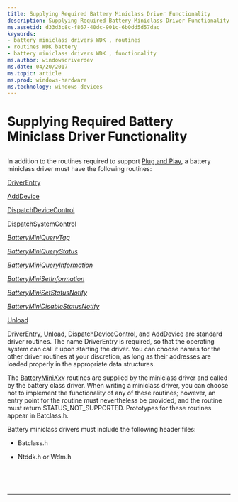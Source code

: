 ```yaml
---
title: Supplying Required Battery Miniclass Driver Functionality
description: Supplying Required Battery Miniclass Driver Functionality
ms.assetid: d33d3c8c-f867-40dc-901c-6b0dd5d57dac
keywords:
- battery miniclass drivers WDK , routines
- routines WDK battery
- battery miniclass drivers WDK , functionality
ms.author: windowsdriverdev
ms.date: 04/20/2017
ms.topic: article
ms.prod: windows-hardware
ms.technology: windows-devices
---
```


# Supplying Required Battery Miniclass Driver Functionality


## <span id="ddk_supplying_required_battery_miniclass_driver_functionality_dg"></span><span id="DDK_SUPPLYING_REQUIRED_BATTERY_MINICLASS_DRIVER_FUNCTIONALITY_DG"></span>


In addition to the routines required to support [Plug and Play](https://msdn.microsoft.com/library/windows/hardware/ff547125), a battery miniclass driver must have the following routines:

[DriverEntry](driverentry-routine-of-a-battery-miniclass-driver.md)

[AddDevice](adddevice-routine-of-a-battery-miniclass-driver.md)

[DispatchDeviceControl](dispatchdevicecontrol-routine-of-a-battery-miniclass-driver.md)

[DispatchSystemControl](dispatchsystemcontrol-routine-of-a-battery-miniclass-driver.md)

[*BatteryMiniQueryTag*](https://msdn.microsoft.com/library/windows/hardware/ff536275)

[*BatteryMiniQueryStatus*](https://msdn.microsoft.com/library/windows/hardware/ff536274)

[*BatteryMiniQueryInformation*](https://msdn.microsoft.com/library/windows/hardware/ff536273)

[*BatteryMiniSetInformation*](https://msdn.microsoft.com/library/windows/hardware/ff536276)

[*BatteryMiniSetStatusNotify*](https://msdn.microsoft.com/library/windows/hardware/ff536277)

[*BatteryMiniDisableStatusNotify*](https://msdn.microsoft.com/library/windows/hardware/ff536272)

[Unload](unload-routine-of-a-battery-miniclass-driver.md)

[DriverEntry](driverentry-routine-of-a-battery-miniclass-driver.md), [Unload](unload-routine-of-a-battery-miniclass-driver.md), [DispatchDeviceControl](dispatchdevicecontrol-routine-of-a-battery-miniclass-driver.md), and [AddDevice](adddevice-routine-of-a-battery-miniclass-driver.md) are standard driver routines. The name DriverEntry is required, so that the operating system can call it upon starting the driver. You can choose names for the other driver routines at your discretion, as long as their addresses are loaded properly in the appropriate data structures.

The [BatteryMini*Xxx*](https://msdn.microsoft.com/library/windows/hardware/ff536286) routines are supplied by the miniclass driver and called by the battery class driver. When writing a miniclass driver, you can choose not to implement the functionality of any of these routines; however, an entry point for the routine must nevertheless be provided, and the routine must return STATUS\_NOT\_SUPPORTED. Prototypes for these routines appear in Batclass.h.

Battery miniclass drivers must include the following header files:

-   Batclass.h

-   Ntddk.h or Wdm.h

 

 


--------------------


